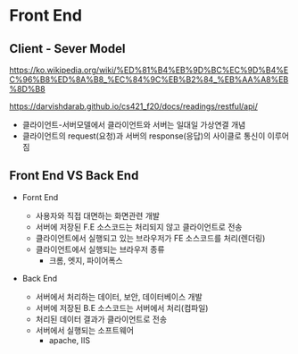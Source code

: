 # Front End

## Client - Sever Model

https://ko.wikipedia.org/wiki/%ED%81%B4%EB%9D%BC%EC%9D%B4%EC%96%B8%ED%8A%B8_%EC%84%9C%EB%B2%84_%EB%AA%A8%EB%8D%B8

https://darvishdarab.github.io/cs421_f20/docs/readings/restful/api/

- 클라이언트-서버모델에서 클라이언트와 서버는 일대일 가상연결 개념
- 클라이언트의 request(요청)과 서버의 response(응답)의 사이클로 통신이 이루어짐

## Front End VS Back End

- Fornt End

  - 사용자와 직접 대면하는 화면관련 개발
  - 서버에 저장된 F.E 소스코드는 처리되지 않고 클라이언트로 전송
  - 클라이언트에서 실행되고 있는 브라우저가 FE 소스코드를 처리(렌더링)
  - 클라이언트에서 실행되는 브라우저 종류
    - 크롬, 엣지, 파이어폭스

- Back End
  - 서버에서 처리하는 데이터, 보안, 데이터베이스 개발
  - 서버에 저장된 B.E 소스코드는 서버에서 처리(컴파일)
  - 처리된 데이터 결과가 클라이언트로 전송
  - 서버에서 실행되는 소프트웨어
    - apache, IIS
